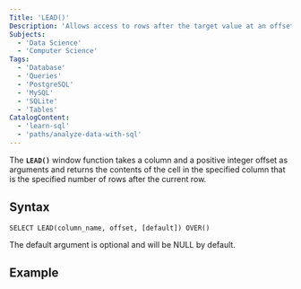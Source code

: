 ```yaml
---
Title: 'LEAD()'
Description: 'Allows access to rows after the target value at an offset.'
Subjects:
  - 'Data Science'
  - 'Computer Science'
Tags:
  - 'Database'
  - 'Queries'
  - 'PostgreSQL'
  - 'MySQL'
  - 'SQLite'
  - 'Tables'
CatalogContent:
  - 'learn-sql'
  - 'paths/analyze-data-with-sql'
---
```


The **`LEAD()`** window function takes a column and a positive integer offset as arguments and returns the contents of the cell in the specified column that is the specified number of rows after the current row.

## Syntax

```pseudo
SELECT LEAD(column_name, offset, [default]) OVER()
```
The default argument is optional and will be NULL by default.

## Example

```sql
```